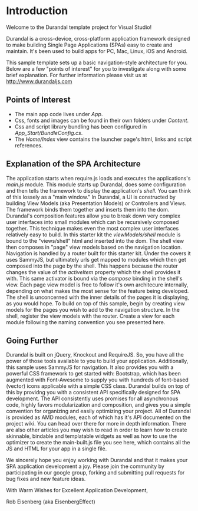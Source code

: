 ﻿# Introduction

Welcome to the Durandal template project for Visual Studio!

Durandal is a cross-device, cross-platform application framework 
designed to make building Single Page Applications (SPAs) easy to create and maintain. 
It's been used to build apps for PC, Mac, Linux, iOS and Android.

This sample template sets up a basic navigation-style architecture for you. Below are a few 
"points of interest" for you to investigate along with some brief explanation. For further
information please visit us at http://www.durandaljs.com

## Points of Interest

* The main app code lives under *App*.
* Css, fonts and images can be found in their own folders under *Content*.
* Css and script library bundling has been configured in *App_Start/BundleConfig.cs*.
* The *Home/Index* view contains the launcher page's html, links and script references.

## Explanation of the SPA Architecture

The application starts when require.js loads and executes the applications's *main.js* module.
This module starts up Durandal, does some configuration and then tells the framework to display
the application's *shell*. You can think of this lossely as a "main window." In Durandal, a UI is
constructed by building View Models (aka Presentation Models) or Controllers and Views. The framework
binds them together and inserts them into the dom. Durandal's composition features allow you to break
down very complex user interfaces into small modules which can be recursively composed together. This 
technique makes even the most complex user interfaces relatively easy to build. In this starter kit the
*viewModels/shell* module is bound to the "views/shell" html and inserted into the dom. The shell view
then composes in "page" view models based on the navigation location. Navigation is handled by a router
built for this starter kit. Under the covers it uses SammyJS, but ultimately urls get mapped to modules which
then get composed into the page by the shell. This happens because the router changes the value of the 
*activeItem* property which the shell provides it with. This same activator is bound via the *compose* binding
in the shell's view. Each page view model is free to follow it's own architecure internally, depending on 
what makes the most sense for the feature being developed. The shell is unconcerned with the inner details of the
pages it is displaying, as you would hope. To build on top of this sample, begin by creating view models for
the pages you wish to add to the navigation structure. In the shell, register the view models with the router.
Create a view for each module following the naming convention you see presented here.

## Going Further

Durandal is built on jQuery, Knockout and RequireJS. So, you have all the power of those tools
available to you to build your application. Additionally, this sample uses SammyJS for navigation. It also
provides you with a powerful CSS framework to get started with: Bootstrap, which has been augmented
with Font-Awesome to supply you with hundreds of font-based (vector) icons applicable with a simple 
CSS class. Durandal builds on top of this by providng you with a consistent API specifically designed for
SPA development. The API consistently uses promises for all asynchronous code, highly favors modularization and
composition, and gives you a simple convention for organizing and easily optimizing your project. All of Durandal is
provided as AMD modules, each of which has it's API documented on the project wiki. You can head over there for
more in depth information. There are also other articles you may wish to read in order to learn how to create
skinnable, bindable and templatable widgets as well as how to use the optimizer to create the main-built.js file you
see here, which contains all the JS and HTML for your app in a single file.

We sincerely hope you enjoy working with Durandal and that it makes your SPA application development a joy. Please 
join the community by participating in our google group, forking and submitting pull requests for bug fixes and new
feature ideas.

With Warm Wishes for Excellent Application Development,
 
Rob Eisenberg
(aka EisenbergEffect)